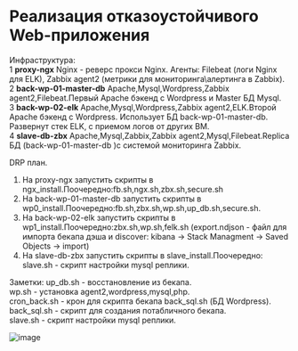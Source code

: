 #  Реализация отказоустойчивого Web-приложения
Инфраструктура:  
1  	**proxy-ngx** Nginx - реверс прокси Nginx. Агенты: Filebeat (логи Nginx для ELK), Zabbix agent2 (метрики для мониторинга\алертинга в Zabbix).  
2   **back-wp-01-master-db** Apache,Mysql,Wordpress,Zabbix agent2,Filebeat.Первый Apache бэкенд с Wordpress и Master БД Mysql.  
3   **back-wp-02-elk** Apache,Mysql,Wordpress,Zabbix agent2,ELK.Второй Apache бэкенд с Wordpress. Использует БД back-wp-01-master-db. Развернут стек ELK, с приемом логов от других ВМ.  
4   **slave-db-zbx** Apache,Mysql,Zabbix,Zabbix agent2,Mysql,Filebeat.Replica БД (back-wp-01-master-db )c системой мониторинга Zabbix.

DRP план.
1. На proxy-ngx  запустить скрипты в ngx_install.Поочередно:fb.sh,ngx.sh,zbx.sh,secure.sh
2. На back-wp-01-master-db запустить скрипты в  wp0_install.Поочередно:fb.sh,zbx.sh,wp.sh,up_db.sh,secure.sh.
3. На back-wp-02-elk запустить скрипты в wp1_install.Поочередно:zbx.sh,wp.sh,felk.sh (export.ndjson - файл для импорта бекапа дэша и discover: kibana -> Stack Managment -> Saved Objects -> import)
4. На  slave-db-zbx  запустить скрипты в slave_install.Поочередно:  slave.sh - скрипт настройки mysql реплики.

Заметки:
up_db.sh - восстановление из бекапа.  
wp.sh  - установка agent2,wordpress,mysql,php.  
cron_back.sh - крон для скрипта бекапа back_sql.sh (БД Wordpress).  
back_sql.sh - cкрипт для создания потабличного бекапа.  
slave.sh - скрипт настройки mysql реплики.  

![image](https://github.com/socrat16/otus_project/assets/71122445/1a54fa5e-b9bf-4309-914a-4da81b7b2ce7)

